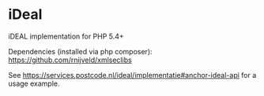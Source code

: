 iDeal
=====

iDEAL implementation for PHP 5.4+

Dependencies (installed via php composer):
https://github.com/rnijveld/xmlseclibs

See https://services.postcode.nl/ideal/implementatie#anchor-ideal-api for a usage example.
